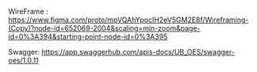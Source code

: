 WireFrame : https://www.figma.com/proto/mpVQAhYpocIH2eV5GM2E8f/Wireframing-(Copy)?node-id=652069-2004&scaling=min-zoom&page-id=0%3A394&starting-point-node-id=0%3A395

Swagger: https://app.swaggerhub.com/apis-docs/UB_OES/swagger-oes/1.0.11
